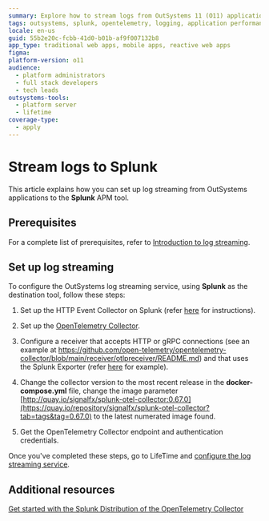 ```yaml
---
summary: Explore how to stream logs from OutSystems 11 (O11) applications to Splunk using OpenTelemetry Collector setup and configuration.
tags: outsystems, splunk, opentelemetry, logging, application performance management
locale: en-us
guid: 55b2e20c-fcbb-41d0-b01b-af9f007132b8
app_type: traditional web apps, mobile apps, reactive web apps
figma:
platform-version: o11
audience:
  - platform administrators
  - full stack developers
  - tech leads
outsystems-tools:
  - platform server
  - lifetime
coverage-type:
  - apply
---
```


# Stream logs to Splunk

This article explains how you can set up log streaming from OutSystems applications to the **Splunk** APM tool.

## Prerequisites

For a complete list of prerequisites, refer to [Introduction to log streaming](intro.md#prerequisites).

## Set up log streaming

To configure the OutSystems log streaming service, using **Splunk** as the destination tool, follow these steps:

1. Set up the HTTP Event Collector on Splunk (refer [here](https://docs.splunk.com/Documentation/Splunk/9.2.1/Data/UsetheHTTPEventCollector) for instructions).

1. Set up the [OpenTelemetry Collector](configure-collector.md).

1. Configure a receiver that accepts HTTP or gRPC connections (see an example at https://github.com/open-telemetry/opentelemetry-collector/blob/main/receiver/otlpreceiver/README.md) and that uses the Splunk Exporter (refer [here](https://github.com/signalfx/splunk-otel-collector/tree/main/examples/otel-logs-splunk) for example).

1. Change the collector version to the most recent release in the **docker-compose.yml** file, change the image parameter [http://quay.io/signalfx/splunk-otel-collector:0.67.0](https://quay.io/repository/signalfx/splunk-otel-collector?tab=tags&tag=0.67.0) to the latest numerated image found.

1. Get the OpenTelemetry Collector endpoint and authentication credentials.

Once you've completed these steps, go to LifeTime and [configure the log streaming service](lifetime-streaming.md). 

## Additional resources

[Get started with the Splunk Distribution of the OpenTelemetry Collector](https://docs.splunk.com/observability/en/gdi/opentelemetry/opentelemetry.html)  

